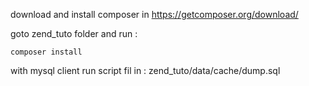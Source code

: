 download and install composer in https://getcomposer.org/download/

goto zend_tuto folder  and run :
```
composer install
```
with mysql client run script fil in : zend_tuto/data/cache/dump.sql